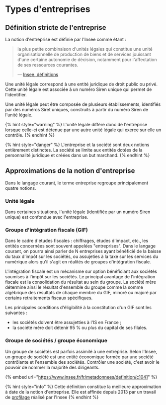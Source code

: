 # Types d'entreprises

## Définition stricte de l'entreprise

La notion d'entreprise est définie par l'Insee comme étant :

> la plus petite combinaison d'unités légales qui constitue une unité organisationnelle de production de biens et de services jouissant d'une certaine autonomie de décision, notamment pour l'affectation de ses ressources courantes.
>
> — [Insee, définitions](https://www.insee.fr/fr/metadonnees/definition/c1496)

Une unité légale correspond à une entité juridique de droit public ou privé. Cette unité légale est associée à un numéro Siren unique qui permet de l'identifier.

Une unité légale peut être composée de plusieurs établissements, identifiés par des numéros Siret uniques, construits à partir du numéro Siren de l'unité légale.

{% hint style="warning" %}
L'unité légale diffère donc de l'entreprise lorsque celle-ci est détenue par une autre unité légale qui exerce sur elle un contrôle.
{% endhint %}

{% hint style="danger" %}
L'entreprise et la société sont deux notions entièrement distinctes. La société se limite aux entités dotées de la personnalité juridique et créées dans un but marchand.
{% endhint %}

## Approximations de la notion d'entreprise

Dans le langage courant, le terme entreprise regroupe principalement quatre notions.

### Unité légale

Dans certaines situations, l'unité légale (identifiée par un numéro Siren unique) est confondue avec l'entreprise.

### Groupe d'intégration fiscale (GIF)

Dans le cadre d'études fiscales : chiffrages, études d'impact, etc., les entités concernées sont souvent appelées "entreprises". Dans le langage courant, on pourra ainsi parler de N entreprises ayant bénéficié de la baisse du taux d'impôt sur les sociétés, ou assujeties à la taxe sur les services du numérique alors qu'il s'agit en réalités de groupes d'intégration fiscale.

L'intégration fiscale est un mécanisme sur option bénéficiant aux sociétés soumises à l'impôt sur les sociétés. Le principal avantage de l'intégration fiscale est la consolidation du résultat au sein du groupe. La société mère détermine ainsi le résultat d'ensemble du groupe comme la somme algébrique des résultats de chaque membre du GIF, minoré ou majoré par certains retraitements fiscaux spécifiques.

Les principales conditions d'éligibilité à la constitution d'un GIF sont les suivantes :

* les sociétés doivent être assujetties à l'IS en France ;
* la société mère doit détenir 95 % ou plus du capital de ses filales.

### Groupe de sociétés / groupe économique

Un groupe de sociétés est parfois assimilé à une entreprise. Selon l'Insee, un groupe de société est une entité économique formée par une société contrôlante et l'ensemble des sociétés. Contrôler une société, c'est avoir le pouvoir de nommer la majorité des dirigeants.

{% embed url="https://www.insee.fr/fr/metadonnees/definition/c1041" %}

{% hint style="info" %}
Cette définition constitue la meilleure approximation à date de la notion d'entreprise. Elle est affinée depuis 2013 par un travail de [profilage](https://www.insee.fr/fr/metadonnees/definition/c1665) réalisé par l'Insee
{% endhint %}
